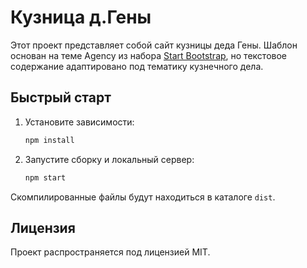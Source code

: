 # Кузница д.Гены

Этот проект представляет собой сайт кузницы деда Гены. Шаблон основан на теме Agency из набора [Start Bootstrap](https://startbootstrap.com/),
но текстовое содержание адаптировано под тематику кузнечного дела.

## Быстрый старт

1. Установите зависимости:
   ```bash
   npm install
   ```
2. Запустите сборку и локальный сервер:
   ```bash
   npm start
   ```

Скомпилированные файлы будут находиться в каталоге `dist`.

## Лицензия

Проект распространяется под лицензией MIT.
